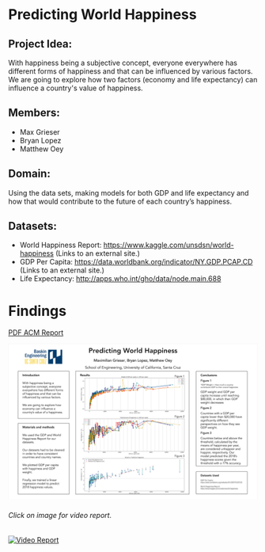 # Predicting World Happiness

## Project Idea:
With happiness being a subjective concept, everyone everywhere has different forms of happiness and that can be influenced by various factors. We are going to explore how two factors (economy and life expectancy) can influence a country's value of happiness.

## Members:
* Max Grieser
* Bryan Lopez
* Matthew Oey

## Domain:
Using the data sets, making models for both GDP and life expectancy and how that would contribute to the future of each country’s happiness.

## Datasets:
* World Happiness Report: https://www.kaggle.com/unsdsn/world-happiness (Links to an external site.)
* GDP Per Capita: https://data.worldbank.org/indicator/NY.GDP.PCAP.CD (Links to an external site.)
* Life Expectancy: http://apps.who.int/gho/data/node.main.688



# Findings
[PDF ACM Report](https://github.com/blopez24/Projects/blob/master/Predicting_World_Happiness/Final_Report_ACM%20.pdf)

![Poster](https://github.com/blopez24/Projects/blob/master/Predicting_World_Happiness/Final_Poster.png)

###### Click on image for video report.
[![Video Report](https://content.thriveglobal.com/wp-content/uploads/2019/01/IMG_20190202_152248.jpg)](https://www.youtube.com/watch?v=YrTtQiwGMzw&feature=youtu.be)
